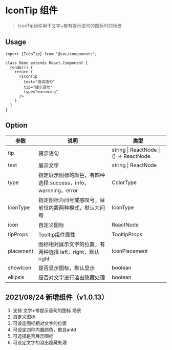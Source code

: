 # IconTip 组件

> IconTip组件用于文字+带有提示语句的图标时的场景

## Usage

```tsx
import {IconTip} from "@soc/components";

class Demo extends React.Component {
  render() {
    return (
      <IconTip 
        text="测试语句"
        tip="提示语句"
        type="warnning"
      />
    )
  }
}
```

## Option

| 参数      | 说明                                                         | 类型                |
| --------- | ------------------------------------------------------------ | ------------------ |
| tip       | 提示语句                                                     | string \| ReactNode \| () => ReactNode |
| text      | 展示文字                                                     | string \| ReactNode |
| type      | 指定展示图标的颜色，有四种选择 success，info，warnning，error   | ColorType           |
| iconType  | 指定图标为问号或感叹号，目前仅内置两种模式，默认为问号            | IconType           |
| icon      | 自定义图标                                                    | ReactNode          |
| tipProps  | Tooltip组件属性                                               | TooltipProps       |
| placement | 图标相对展示文字的位置，有两种选择 left，right，默认right        | IconPlacement      |
| showIcon  | 是否显示图标，默认显示                                         | boolean            |
| ellipsis  | 是否对文字进行溢出隐藏处理                                      | boolean            |


## 2021/09/24 新增组件（v1.0.13）

1. 支持 文字+带提示语句的图标 场景
2. 自定义图标
3. 可设定图标相对文字的位置
4. 可设定四种内置颜色，取自antd
5. 可选择是否展示图标
6. 可设定文字的溢出隐藏处理

